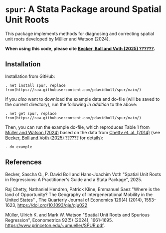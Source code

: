 # `spur`: A Stata Package around Spatial Unit Roots

This package implements methods for diagnosing and correcting spatial unit roots developed by Müller and Watson (2024). 

**When using this code, please cite [Becker, Boll and Voth (2025) ??????]().**

## Installation

Installation from GitHub:

    . net install spur, replace from(https://raw.githubusercontent.com/pdavidboll/spur/main/)

If you *also* want to download the example data and do-file (will be saved to the current directory), run the following *in addition* to the above:

    . net get spur, replace from(https://raw.githubusercontent.com/pdavidboll/spur/main/)

Then, you can run the example do-file, which reproduces Table 1 from [Müller and Watson (2024)](https://www.princeton.edu/~umueller/SPUR.pdf) based on the data from [Chetty et. al. (2014)](https://doi.org/10.1093/qje/qju022) (see [Becker, Boll and Voth (2025) ??????]() for details):

    . do example

## References

Becker, Sascha O., P. David Boll and Hans-Joachim Voth "Spatial Unit Roots in Regressions: A Practitioner's Guide and a Stata Package", 2025.

Raj Chetty, Nathaniel Hendren, Patrick Kline, Emmanuel Saez "Where is the land of Opportunity? The Geography of Intergenerational Mobility in the United States" , The Quarterly Journal of Economics 129(4) (2014), 1553–1623, https://doi.org/10.1093/qje/qju022

Müller, Ulrich K. and Mark W. Watson "Spatial Unit Roots and Spurious Regression", Econometrica 92(5) (2024), 1661–1695. https://www.princeton.edu/~umueller/SPUR.pdf.

